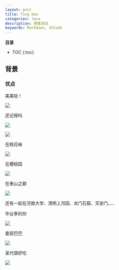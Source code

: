 ```yaml
---
layout: post
title: Ting bao
categories: Java
description: 博客测试
keywords: Markdown, VSCode
---
```





**目录**

* TOC
{:toc}

## 背景

### 优点


美美哒！

![](/images/posts/ting/1.jpg)

还记得吗

![](/images/posts/ting/aa.jpg)

![](/images/posts/ting/hh.jpg)

在桃花峪

![](/images/posts/ting/2.jpg)

在樱桃园

![](/images/posts/ting/3.jpg)

在泰山之巅

![](/images/posts/ting/5.jpg)

还有一起在河南大学、清明上河园、龙门石窟、天安门、、、

毕业季的你

![](/images/posts/ting/6.jpg)

委屈巴巴

![](/images/posts/ting/7.jpg)

圣代很好吃

![](/images/posts/ting/8.jpg)
